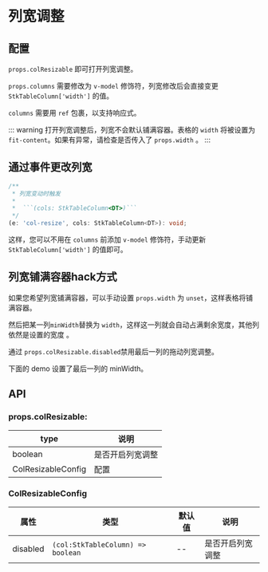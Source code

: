 # 列宽调整

## 配置
`props.colResizable` 即可打开列宽调整。

`props.columns` 需要修改为 `v-model` 修饰符，列宽修改后会直接变更 `StkTableColumn['width']` 的值。

`columns` 需要用 `ref` 包裹，以支持响应式。

::: warning
打开列宽调整后，列宽不会默认铺满容器。表格的 `width` 将被设置为 `fit-content`。如果有异常，请检查是否传入了 `props.width` 。
:::

<demo vue="advanced/column-resize/ColResizable.vue"></demo>


## 通过事件更改列宽
```ts
/**
 * 列宽变动时触发
 *
 *  ```(cols: StkTableColumn<DT>)```
 */
(e: 'col-resize', cols: StkTableColumn<DT>): void;
```

这样，您可以不用在 `columns` 前添加 `v-model` 修饰符，手动更新 `StkTableColumn['width']` 的值即可。

## 列宽铺满容器hack方式
如果您希望列宽铺满容器，可以手动设置 `props.width` 为 `unset`，这样表格将铺满容器。

然后把某一列`minWidth`替换为 `width`，这样这一列就会自动占满剩余宽度，其他列依然是设置的宽度 。

通过 `props.colResizable.disabled`禁用最后一列的拖动列宽调整。

下面的 demo 设置了最后一列的 minWidth。
<demo vue="advanced/column-resize/ColResizableFullHack.vue"></demo>


## API
### props.colResizable:
| type | 说明 |
| --- | --- | 
| boolean | 是否开启列宽调整  |
| ColResizableConfig | 配置 |

### ColResizableConfig
| 属性 | 类型 | 默认值| 说明 |
| --- | --- | ---- | --- |
| disabled | `(col:StkTableColumn) => boolean` | -- | 是否开启列宽调整 |


